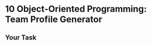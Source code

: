 # 10 Object-Oriented Programming: Team Profile Generator

## Your Task


<h1 align="center">
    <a href=""
     View Walkthrough Video
    </a>
</h1>